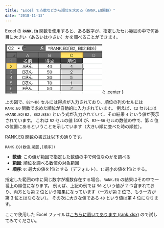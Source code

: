 ```yaml
---
title: "Excel で点数などから順位を求める（RANK.EQ関数）"
date: "2018-11-13"
---
```


Excel の **`RANK.EQ`** 関数を使用すると、ある数字が、指定したセル範囲の中で何番目に大きい（あるいは小さい）かを調べることができます。

![rank.png](rank.png){: .center }

上の図で、`B2`～`B6` セルには得点が入力されており、順位の列のセルには `RANK.EQ` 関数で求めた順位が自動的に入力されています。
例えば、`C2` セルには `=RANK.EQ(B2, B$2:B$6)` という式が入力されていて、その結果 `4` という値が表示されています。
これは `B2` セルの値 (40) が、`B2`～`B6` セルの数値の中で、第 4 位の位置にあるということを示しています（大きい順に並べた時の順位）。

[RANK.EQ 関数](https://support.office.com/ja-jp/article/rank-eq-%E9%96%A2%E6%95%B0-284858ce-8ef6-450e-b662-26245be04a40)の書式は以下の通りです。

~~~
RANK.EQ(数値,範囲,[順序])
~~~

- <b>数値</b>: この値が範囲で指定した数値の中で何位なのかを調べる
- <b>範囲</b>: 順位を調べる数値の対象範囲
- <b>順序</b>: `0`: 最大の値を1位とする（デフォルト）、`1`: 最小の値を1位とする。

指定した範囲の中に同じ数字が複数存在する場合、`RANK.EQ` の結果はその中で一番上の順位になります。
例えば、上記の例では `50` という値が 2 つ含まれており、両方とも第 2 位という結果になっています（一方が第 2 位で、もう一方が第 3 位とはならない）。
その次に大きな値である `40` という値は第 4 位になります。

ここで使用した Excel ファイルは[こちらに置いてあります (rank.xlsx)](rank.xlsx) ので試してみてください。

